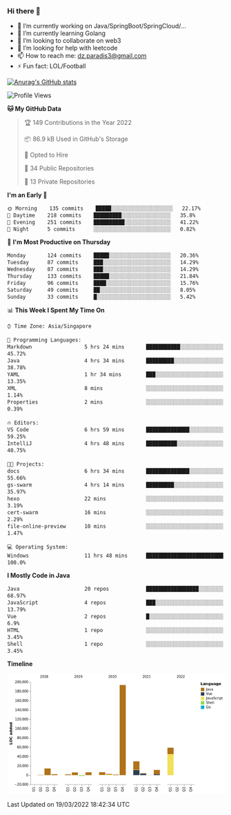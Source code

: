 ### Hi there 👋

- 🔭 I’m currently working on Java/SpringBoot/SpringCloud/...
- 🌱 I’m currently learning Golang
- 👯 I’m looking to collaborate on web3
- 🤔 I’m looking for help with leetcode
- 📫 How to reach me: dz.paradis3@gmail.com
- ⚡ Fun fact: LOL/Football

[![Anurag's GitHub stats](https://github-readme-stats.vercel.app/api?username=xiumu2017&show_icons=true&theme=radical)](https://github.com/anuraghazra/github-readme-stats)

<!--
**xiumu2017/xiumu2017** is a ✨ _special_ ✨ repository because its `README.md` (this file) appears on your GitHub profile.

Here are some ideas to get you started:

- 🔭 I’m currently working on ...
- 🌱 I’m currently learning ...
- 👯 I’m looking to collaborate on ...
- 🤔 I’m looking for help with ...
- 💬 Ask me about ...
- 📫 How to reach me: ...
- 😄 Pronouns: ...
- ⚡ Fun fact: ...
-->

<!--START_SECTION:waka-->
![Profile Views](http://img.shields.io/badge/Profile%20Views-0-blue)

**🐱 My GitHub Data** 

> 🏆 149 Contributions in the Year 2022
 > 
> 📦 86.9 kB Used in GitHub's Storage 
 > 
> 💼 Opted to Hire
 > 
> 📜 34 Public Repositories 
 > 
> 🔑 13 Private Repositories  
 > 
**I'm an Early 🐤** 

```text
🌞 Morning    135 commits    █████░░░░░░░░░░░░░░░░░░░░   22.17% 
🌆 Daytime    218 commits    █████████░░░░░░░░░░░░░░░░   35.8% 
🌃 Evening    251 commits    ██████████░░░░░░░░░░░░░░░   41.22% 
🌙 Night      5 commits      ░░░░░░░░░░░░░░░░░░░░░░░░░   0.82%

```
📅 **I'm Most Productive on Thursday** 

```text
Monday       124 commits    █████░░░░░░░░░░░░░░░░░░░░   20.36% 
Tuesday      87 commits     ███░░░░░░░░░░░░░░░░░░░░░░   14.29% 
Wednesday    87 commits     ███░░░░░░░░░░░░░░░░░░░░░░   14.29% 
Thursday     133 commits    █████░░░░░░░░░░░░░░░░░░░░   21.84% 
Friday       96 commits     ████░░░░░░░░░░░░░░░░░░░░░   15.76% 
Saturday     49 commits     ██░░░░░░░░░░░░░░░░░░░░░░░   8.05% 
Sunday       33 commits     █░░░░░░░░░░░░░░░░░░░░░░░░   5.42%

```


📊 **This Week I Spent My Time On** 

```text
⌚︎ Time Zone: Asia/Singapore

💬 Programming Languages: 
Markdown                 5 hrs 24 mins       ███████████░░░░░░░░░░░░░░   45.72% 
Java                     4 hrs 34 mins       █████████░░░░░░░░░░░░░░░░   38.78% 
YAML                     1 hr 34 mins        ███░░░░░░░░░░░░░░░░░░░░░░   13.35% 
XML                      8 mins              ░░░░░░░░░░░░░░░░░░░░░░░░░   1.14% 
Properties               2 mins              ░░░░░░░░░░░░░░░░░░░░░░░░░   0.39%

🔥 Editors: 
VS Code                  6 hrs 59 mins       ██████████████░░░░░░░░░░░   59.25% 
IntelliJ                 4 hrs 48 mins       ██████████░░░░░░░░░░░░░░░   40.75%

🐱‍💻 Projects: 
docs                     6 hrs 34 mins       ██████████████░░░░░░░░░░░   55.66% 
gs-swarm                 4 hrs 14 mins       █████████░░░░░░░░░░░░░░░░   35.97% 
hexo                     22 mins             ░░░░░░░░░░░░░░░░░░░░░░░░░   3.19% 
cert-swarm               16 mins             ░░░░░░░░░░░░░░░░░░░░░░░░░   2.29% 
file-online-preview      10 mins             ░░░░░░░░░░░░░░░░░░░░░░░░░   1.47%

💻 Operating System: 
Windows                  11 hrs 48 mins      █████████████████████████   100.0%

```

**I Mostly Code in Java** 

```text
Java                     20 repos            █████████████████░░░░░░░░   68.97% 
JavaScript               4 repos             ███░░░░░░░░░░░░░░░░░░░░░░   13.79% 
Vue                      2 repos             █░░░░░░░░░░░░░░░░░░░░░░░░   6.9% 
HTML                     1 repo              ░░░░░░░░░░░░░░░░░░░░░░░░░   3.45% 
Shell                    1 repo              ░░░░░░░░░░░░░░░░░░░░░░░░░   3.45%

```


**Timeline**

![Chart not found](https://raw.githubusercontent.com/xiumu2017/xiumu2017/main/charts/bar_graph.png) 


 Last Updated on 19/03/2022 18:42:34 UTC
<!--END_SECTION:waka-->
